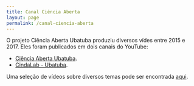 ```yaml
---
title: Canal Ciência Aberta
layout: page
permalink: /canal-ciencia-aberta
---
```


O projeto Ciência Aberta Ubatuba produziu diversos vídes entre 2015 e 2017. Eles foram publicados em dois canais do YouTube:

- [Ciência Aberta Ubatuba](https://www.youtube.com/channel/UC1J2Bd6q6VhFBNGihT2qYvA).
- [CindaLab - Ubatuba](https://www.youtube.com/@CindaLab/search?query=ubatuba).

Uma seleção de vídeos sobre diversos temas pode ser encontrada [aqui](video).